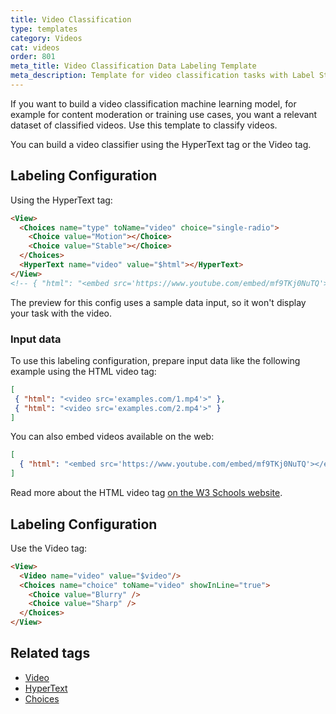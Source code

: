```yaml
---
title: Video Classification
type: templates
category: Videos
cat: videos
order: 801
meta_title: Video Classification Data Labeling Template
meta_description: Template for video classification tasks with Label Studio for your machine learning and data science projects.
---
```


If you want to build a video classification machine learning model, for example for content moderation or training use cases, you want a relevant dataset of classified videos. Use this template to classify videos. 

You can build a video classifier using the HyperText tag or the Video tag.

## Labeling Configuration
Using the HyperText tag:

```html
<View>
  <Choices name="type" toName="video" choice="single-radio">
    <Choice value="Motion"></Choice>
    <Choice value="Stable"></Choice>
  </Choices>
  <HyperText name="video" value="$html"></HyperText>
</View>
<!-- { "html": "<embed src='https://www.youtube.com/embed/mf9TKj0NuTQ'></embed>" } -->
```

The preview for this config uses a sample data input, so it won't display your task with the video. 

### Input data

To use this labeling configuration, prepare input data like the following example using the HTML video tag:

```json 
[
 { "html": "<video src='examples.com/1.mp4'>" },
 { "html": "<video src='examples.com/2.mp4'>" }
]
```

You can also embed videos available on the web:
 
```json 
[
  { "html": "<embed src='https://www.youtube.com/embed/mf9TKj0NuTQ'></embed>" }
]
```

Read more about the HTML video tag 
<a href="https://www.w3schools.com/tags/att_video_src.asp">on the W3 Schools website</a>.

## Labeling Configuration

Use the Video tag: 

```html
<View>
  <Video name="video" value="$video"/>
  <Choices name="choice" toName="video" showInLine="true">
    <Choice value="Blurry" />
    <Choice value="Sharp" />
  </Choices>
</View>
```

## Related tags

- [Video](/tags/video.html)
- [HyperText](/tags/hypertext.html)
- [Choices](/tags/choices.html)